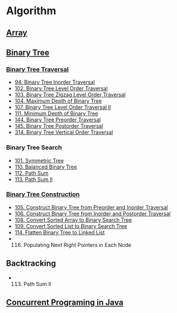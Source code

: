# Algorithm
## [Array](https://github.com/RagingPsyduck/Data-Structures-and-Algorithms-in-Java/tree/master/Array)
## [Binary Tree](https://github.com/RagingPsyduck/Data-Structures-and-Algorithms-in-Java/tree/master/Binary%20Tree)
### [Binary Tree Traversal](https://github.com/RagingPsyduck/Data-Structures-and-Algorithms-in-Java/tree/master/Binary%20Tree/Binary%20Tree%20Traversal)
* [94. Binary Tree Inorder Traversal](https://github.com/RagingPsyduck/Data-Structures-and-Algorithms-in-Java/tree/master/Binary%20Tree/Binary%20Tree%20Traversal/94.%20Binary%20Tree%20Inorder%20Traversal)
* [102. Binary Tree Level Order Traversal](https://github.com/RagingPsyduck/Data-Structures-and-Algorithms-in-Java/tree/master/Binary%20Tree/Binary%20Tree%20Traversal/102.%20Binary%20Tree%20Level%20Order%20Traversal)
* [103. Binary Tree Zigzag Level Order Traversal](https://github.com/RagingPsyduck/Data-Structures-and-Algorithms-in-Java/tree/master/Binary%20Tree/Binary%20Tree%20Traversal/103.%20Binary%20Tree%20Zigzag%20Level%20Order%20Traversal)
* [104. Maximum Depth of Binary Tree](https://github.com/RagingPsyduck/Data-Structures-and-Algorithms-in-Java/tree/master/Binary%20Tree/Binary%20Tree%20Traversal/104.%20Maximum%20Depth%20of%20Binary%20Tree)
* [107. Binary Tree Level Order Traversal II](https://github.com/RagingPsyduck/Data-Structures-and-Algorithms-in-Java/tree/master/Binary%20Tree/Binary%20Tree%20Traversal/107.%20Binary%20Tree%20Level%20Order%20Traversal%20II2)
* [111. Minimum Depth of Binary Tree](https://github.com/RagingPsyduck/Data-Structures-and-Algorithms-in-Java/tree/master/Binary%20Tree/Binary%20Tree%20Traversal/111.%20Minimum%20Depth%20of%20Binary%20Tree)
* [144. Binary Tree Preorder Traversal](https://github.com/RagingPsyduck/Data-Structures-and-Algorithms-in-Java/tree/master/Binary%20Tree/Binary%20Tree%20Traversal/144.%20Binary%20Tree%20Preorder%20Traversal)
* [145. Binary Tree Postorder Traversal](https://github.com/RagingPsyduck/Data-Structures-and-Algorithms-in-Java/tree/master/Binary%20Tree/Binary%20Tree%20Traversal/145.%20Binary%20Tree%20Postorder%20Traversal)
* [314. Binary Tree Vertical Order Traversal](https://github.com/RagingPsyduck/Data-Structures-and-Algorithms-in-Java/tree/master/Binary%20Tree/Binary%20Tree%20Traversal/314.%20Binary%20Tree%20Vertical%20Order%20Traversal)

### Binary Tree Search
* [101. Symmetric Tree](https://github.com/RagingPsyduck/Data-Structures-and-Algorithms-in-Java/tree/master/Binary%20Tree/Binary%20Tree%20Search/101.%20Symmetric%20Tree)
* [110. Balanced Binary Tree](https://github.com/RagingPsyduck/Data-Structures-and-Algorithms-in-Java/tree/master/Binary%20Tree/Binary%20Tree%20Search/110.%20Balanced%20Binary%20Tree)
* [112. Path Sum](https://github.com/RagingPsyduck/Data-Structures-and-Algorithms-in-Java/tree/master/Binary%20Tree/Binary%20Tree%20Search/112.%20Path%20Sum)
* [113. Path Sum II](https://github.com/RagingPsyduck/Data-Structures-and-Algorithms-in-Java/tree/master/Binary%20Tree/Binary%20Tree%20Search/113.%20Path%20Sum%20II)


### [Binary Tree Construction](https://github.com/RagingPsyduck/Data-Structures-and-Algorithms-in-Java/tree/master/Binary%20Tree/Binary%20Tree%20Construcion)
* [105. Construct Binary Tree from Preorder and Inorder Traversal](https://github.com/RagingPsyduck/Data-Structures-and-Algorithms-in-Java/tree/master/Binary%20Tree/Binary%20Tree%20Construcion/105.%20Construct%20Binary%20Tree%20from%20Preorder%20and%20Inorder%20Traversal)
* [106. Construct Binary Tree from Inorder and Postorder Traversal](https://github.com/RagingPsyduck/Data-Structures-and-Algorithms-in-Java/tree/master/Binary%20Tree/Binary%20Tree%20Construcion/106.%20Construct%20Binary%20Tree%20from%20Inorder%20and%20Postorder%20Traversal)
* [108. Convert Sorted Array to Binary Search Tree](https://github.com/RagingPsyduck/Data-Structures-and-Algorithms-in-Java/tree/master/Binary%20Tree/Binary%20Tree%20Construcion/108.%20Convert%20Sorted%20Array%20to%20Binary%20Search%20Tree)
* [109. Convert Sorted List to Binary Search Tree](https://github.com/RagingPsyduck/Data-Structures-and-Algorithms-in-Java/tree/master/Binary%20Tree/Binary%20Tree%20Construcion/109.%20Convert%20Sorted%20List%20to%20Binary%20Search%20Tree)
* [114. Flatten Binary Tree to Linked List](https://github.com/RagingPsyduck/Data-Structures-and-Algorithms-in-Java/tree/master/Binary%20Tree/Binary%20Tree%20Construcion/114.%20Flatten%20Binary%20Tree%20to%20Linked%20List)
* 116. Populating Next Right Pointers in Each Node

## Backtracking
* 113. Path Sum II

## [Concurrent Programing in Java](https://github.com/RagingPsyduck/Data-Structures-and-Algorithms-in-Java/tree/master/Concurrent%20Programing%20in%20Java)